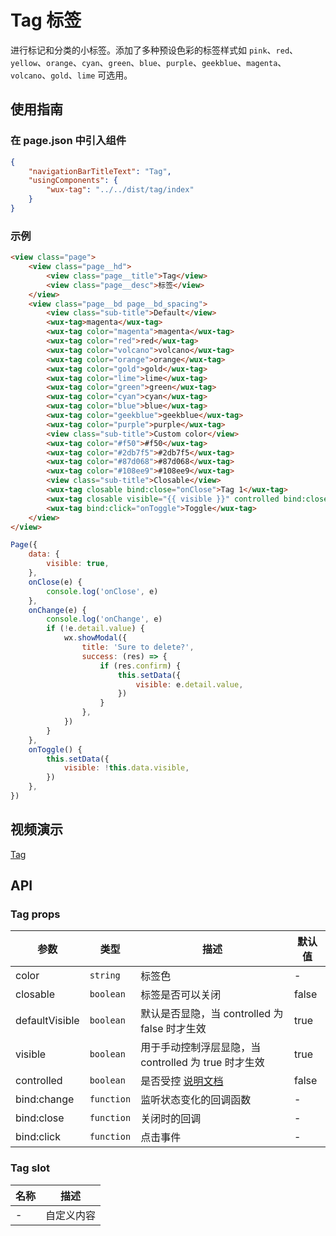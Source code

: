# Tag 标签

进行标记和分类的小标签。添加了多种预设色彩的标签样式如 `pink`、`red`、`yellow`、`orange`、`cyan`、`green`、`blue`、`purple`、`geekblue`、`magenta`、`volcano`、`gold`、`lime` 可选用。

## 使用指南

### 在 page.json 中引入组件

```json
{
    "navigationBarTitleText": "Tag",
    "usingComponents": {
        "wux-tag": "../../dist/tag/index"
    }
}
```

### 示例

```html
<view class="page">
    <view class="page__hd">
        <view class="page__title">Tag</view>
        <view class="page__desc">标签</view>
    </view>
    <view class="page__bd page__bd_spacing">
        <view class="sub-title">Default</view>
        <wux-tag>magenta</wux-tag>
        <wux-tag color="magenta">magenta</wux-tag>
        <wux-tag color="red">red</wux-tag>
        <wux-tag color="volcano">volcano</wux-tag>
        <wux-tag color="orange">orange</wux-tag>
        <wux-tag color="gold">gold</wux-tag>
        <wux-tag color="lime">lime</wux-tag>
        <wux-tag color="green">green</wux-tag>
        <wux-tag color="cyan">cyan</wux-tag>
        <wux-tag color="blue">blue</wux-tag>
        <wux-tag color="geekblue">geekblue</wux-tag>
        <wux-tag color="purple">purple</wux-tag>
        <view class="sub-title">Custom color</view>
        <wux-tag color="#f50">#f50</wux-tag>
        <wux-tag color="#2db7f5">#2db7f5</wux-tag>
        <wux-tag color="#87d068">#87d068</wux-tag>
        <wux-tag color="#108ee9">#108ee9</wux-tag>
        <view class="sub-title">Closable</view>
        <wux-tag closable bind:close="onClose">Tag 1</wux-tag>
        <wux-tag closable visible="{{ visible }}" controlled bind:close="onClose" bind:change="onChange">Tag 3</wux-tag>
        <wux-tag bind:click="onToggle">Toggle</wux-tag>
    </view>
</view>
```

```js
Page({
    data: {
        visible: true,
    },
    onClose(e) {
        console.log('onClose', e)
    },
    onChange(e) {
        console.log('onChange', e)
        if (!e.detail.value) {
            wx.showModal({
                title: 'Sure to delete?',
                success: (res) => {
                    if (res.confirm) {
                        this.setData({
                            visible: e.detail.value,
                        })
                    }
                },
            })
        }
    },
    onToggle() {
        this.setData({
            visible: !this.data.visible,
        })
    },
})
```

## 视频演示

[Tag](./_media/tag.mp4 ':include :type=iframe width=375px height=667px')

## API

### Tag props

| 参数 | 类型 | 描述 | 默认值 |
| --- | --- | --- | --- |
| color | <code>string</code> | 标签色 | - |
| closable | <code>boolean</code> | 标签是否可以关闭 | false |
| defaultVisible | <code>boolean</code> | 默认是否显隐，当 controlled 为 false 时才生效 | true |
| visible | <code>boolean</code> | 用于手动控制浮层显隐，当 controlled 为 true 时才生效 | true |
| controlled | <code>boolean</code> | 是否受控 [说明文档](controlled.md) | false |
| bind:change | <code>function</code> | 监听状态变化的回调函数 | - |
| bind:close | <code>function</code> | 关闭时的回调 | - |
| bind:click | <code>function</code> | 点击事件 | - |

### Tag slot

| 名称 | 描述 |
| --- | --- |
| - | 自定义内容 |